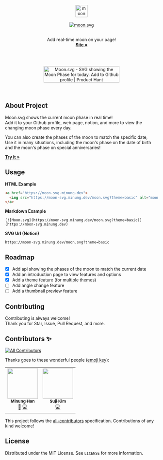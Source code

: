 <div align="center">
  <a href="https://moon-svg.minung.dev">
    <img src="https://user-images.githubusercontent.com/10302969/159043056-4aae2a46-3274-4c70-88f3-136ff17416fb.png" height="40" alt="moon svg logo" />
  </a>
  <br /><br />
  <a href="https://moon-svg.minung.dev">
    <img src="https://moon-svg.minung.dev/moon.svg?round=true" alt="moon.svg" />
  </a>
  <br /><br />
  <p align="center">
    Add real-time moon on your page!
    <br />
    <a href="https://moon-svg.minung.dev"><strong>Site »</strong></a>
  </p>
</div>

<br/><br/>

<div align="center">
<a href="https://www.producthunt.com/posts/moon-svg?utm_source=badge-featured&utm_medium=badge&utm_souce=badge-moon&#0045;svg" target="_blank"><img src="https://api.producthunt.com/widgets/embed-image/v1/featured.svg?post_id=339018&theme=dark" alt="Moon&#0046;svg - SVG&#0032;showing&#0032;the&#0032;Moon&#0032;Phase&#0032;for&#0032;today&#0046;&#0032;Add&#0032;to&#0032;Github&#0032;profile | Product Hunt" style="width: 250px; height: 54px;" width="250" height="54" /></a>
</div>
<br/><br/>

## About Project

Moon.svg shows the current moon phase in real time!  
Add it to your Github profile, web page, notion, and more to view the changing moon phase every day.

You can also create the phases of the moon to match the specific date,  
Use it in many situations, including the moon's phase on the date of birth and the moon's phase on special anniversaries!

<a href="https://moon-svg.minung.dev"><strong>Try it »</strong></a>

## Usage

**HTML Example**

```html
<a href="https://moon-svg.minung.dev">
  <img src="https://moon-svg.minung.dev/moon.svg?theme=basic" alt="moon.svg" />
</a>
```

**Markdown Example**

```
[![Moon.svg](https://moon-svg.minung.dev/moon.svg?theme=basic)](https://moon-svg.minung.dev)
```

**SVG Url (Notion)**

```
https://moon-svg.minung.dev/moon.svg?theme=basic
```

## Roadmap

- [x] Add api showing the phases of the moon to match the current date
- [x] Add an introduction page to view features and options
- [x] Add a theme feature (for multiple themes)
- [ ] Add angle change feature
- [ ] Add a thumbnail preview feature

## Contributing

Contributing is always welcome!  
Thank you for Star, Issue, Pull Request, and more.

## Contributors ✨

<!-- ALL-CONTRIBUTORS-BADGE:START - Do not remove or modify this section -->

[![All Contributors](https://img.shields.io/badge/all_contributors-2-orange.svg?style=flat-square)](#contributors-)

<!-- ALL-CONTRIBUTORS-BADGE:END -->

Thanks goes to these wonderful people ([emoji key](https://allcontributors.org/docs/en/emoji-key)):

<!-- ALL-CONTRIBUTORS-LIST:START - Do not remove or modify this section -->
<!-- prettier-ignore-start -->
<!-- markdownlint-disable -->
<table>
  <tr>
    <td align="center"><a href="https://github.com/hmu332233"><img src="https://avatars.githubusercontent.com/u/10302969?v=4?s=100" width="100px;" alt=""/><br /><sub><b>Minung Han</b></sub></a><br /><a href="#maintenance-hmu332233" title="Maintenance">🚧</a> <a href="https://github.com/hmu332233/moon.svg/commits?author=hmu332233" title="Code">💻</a></td>
    <td align="center"><a href="https://jerimo.github.io/"><img src="https://avatars.githubusercontent.com/u/48341341?v=4?s=100" width="100px;" alt=""/><br /><sub><b>Suji Kim</b></sub></a><br /><a href="https://github.com/hmu332233/moon.svg/commits?author=jerimo" title="Code">💻</a></td>
  </tr>
</table>

<!-- markdownlint-restore -->
<!-- prettier-ignore-end -->

<!-- ALL-CONTRIBUTORS-LIST:END -->

This project follows the [all-contributors](https://github.com/all-contributors/all-contributors) specification. Contributions of any kind welcome!

## License

Distributed under the MIT License. See `LICENSE` for more information.
